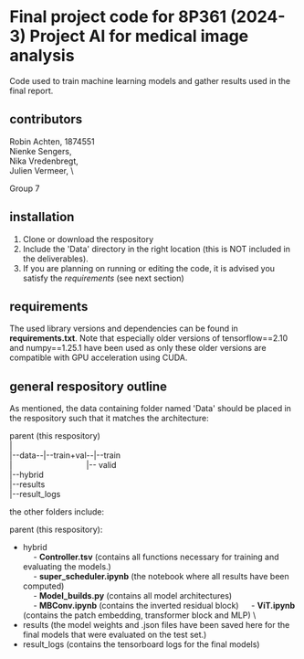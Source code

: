 # Final project code for 8P361 (2024-3) Project AI for medical image analysis
Code used to train machine learning models and gather results used in the final report.

## contributors
Robin Achten, 1874551 \
Nienke Sengers, \
Nika Vredenbregt, \
Julien Vermeer, \

Group 7

## installation
1. Clone or download the respository
2. Include the 'Data' directory in the right location (this is NOT included in the deliverables).
3. If you are planning on running or editing the code, it is advised you satisfy the _requirements_ (see next section)

## requirements
The used library versions and dependencies can be found in **requirements.txt**. Note that especially older versions of tensorflow==2.10 and numpy==1.25.1 have been used as only these older versions are compatible with GPU acceleration using CUDA. 

## general respository outline
As mentioned, the data containing folder named 'Data' should be placed in the respository such that it matches the architecture:

parent (this respository)\
|\
|--data--|--train+val--|--train\
|&emsp;&emsp;&emsp;&emsp;&emsp;&emsp;&emsp;&emsp;&ensp;&ensp;&nbsp;|-- valid\
|--hybrid\
|--results\
|--result_logs

the other folders include:

parent (this respository):
- hybrid \
&emsp;  - **Controller.tsv** (contains all functions necessary for training and evaluating the models.) \
&emsp;  - **super_scheduler.ipynb** (the notebook where all results have been computed) \
&emsp;  - **Model_builds.py** (contains all model architectures) \
&emsp;  - **MBConv.ipynb** (contains the inverted residual block)
&emsp;  - **ViT.ipynb** (contains the patch embedding, transformer block and MLP) \
- results (the model weights and .json files have been saved here for the final models that were evaluated on the test set.)
- result_logs (contains the tensorboard logs for the final models)

